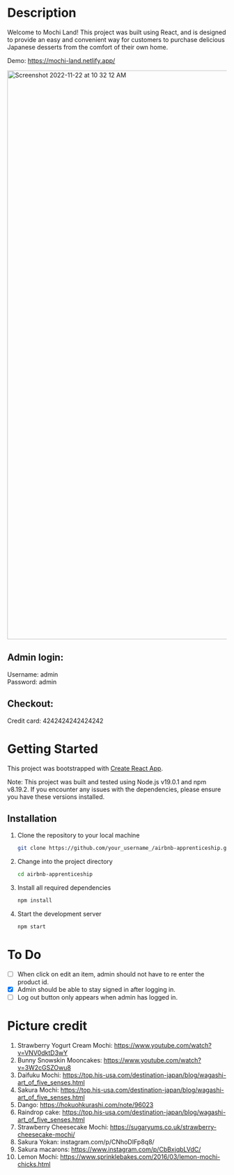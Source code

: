 # Description

Welcome to Mochi Land! This project was built using React, and is designed to provide an easy and convenient way for customers to purchase delicious Japanese desserts from the comfort of their own home.

Demo: https://mochi-land.netlify.app/

<img width="1302" alt="Screenshot 2022-11-22 at 10 32 12 AM" src="https://user-images.githubusercontent.com/100975883/203393773-57f0f069-3431-4034-87e2-fc4fe9db9af8.png">

## Admin login:

Username: admin  
Password: admin

## Checkout:

Credit card: 4242424242424242

# Getting Started

This project was bootstrapped with [Create React App](https://github.com/facebook/create-react-app).

Note: This project was built and tested using Node.js v19.0.1 and npm v8.19.2. If you encounter any issues with the dependencies, please ensure you have these versions installed.

## Installation

1. Clone the repository to your local machine
   ```sh
   git clone https://github.com/your_username_/airbnb-apprenticeship.git
   ```
2. Change into the project directory
   ```sh
   cd airbnb-apprenticeship
   ```
3. Install all required dependencies
   ```sh
   npm install
   ```
4. Start the development server
   ```sh
   npm start
   ```

# To Do

- [ ] When click on edit an item, admin should not have to re enter the product id.
- [x] Admin should be able to stay signed in after logging in.
- [ ] Log out button only appears when admin has logged in.

# Picture credit

1. Strawberry Yogurt Cream Mochi: https://www.youtube.com/watch?v=VNV0dktD3wY
2. Bunny Snowskin Mooncakes: https://www.youtube.com/watch?v=3W2cGSZOwu8
3. Daifuku Mochi: https://top.his-usa.com/destination-japan/blog/wagashi-art_of_five_senses.html
4. Sakura Mochi: https://top.his-usa.com/destination-japan/blog/wagashi-art_of_five_senses.html
5. Dango: https://hokuohkurashi.com/note/96023
6. Raindrop cake: https://top.his-usa.com/destination-japan/blog/wagashi-art_of_five_senses.html
7. Strawberry Cheesecake Mochi: https://sugaryums.co.uk/strawberry-cheesecake-mochi/
8. Sakura Yokan: instagram.com/p/CNhoDIFp8q8/
9. Sakura macarons: https://www.instagram.com/p/CbBxjqbLVdC/
10. Lemon Mochi: https://www.sprinklebakes.com/2016/03/lemon-mochi-chicks.html
